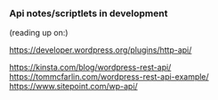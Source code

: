 ### Api notes/scriptlets in development

(reading up on:)

https://developer.wordpress.org/plugins/http-api/

https://kinsta.com/blog/wordpress-rest-api/
https://tommcfarlin.com/wordpress-rest-api-example/
https://www.sitepoint.com/wp-api/
